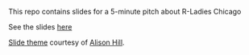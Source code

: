 This repo contains slides for a 5-minute pitch about R-Ladies Chicago  
  
See the slides [here](https://katherinesimeon.github.io/rladies-pitch/)  

[Slide theme](https://github.com/rladies/resources/blob/master/xaringan-slides/how_to_use.Rmd) courtesy of [Alison Hill](https://github.com/apreshill).
